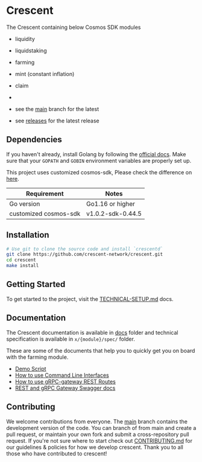# Crescent

The Crescent containing below Cosmos SDK modules

- liquidity
- liquidstaking
- farming
- mint (constant inflation)
- claim

- <!-- markdown-link-check-disable -->
- see the [main](https://github.com/crescent-network/crescent/tree/main) branch for the latest 
- see [releases](https://github.com/crescent-network/crescent/releases) for the latest release

## Dependencies

If you haven't already, install Golang by following the [official docs](https://golang.org/doc/install). Make sure that your `GOPATH` and `GOBIN` environment variables are properly set up.

This project uses customized cosmos-sdk, Please check the difference on [here](https://github.com/crescent-network/cosmos-sdk/compare/v0.44.5...v1.0.2-sdk-0.44.5).

| Requirement           | Notes             |
|-----------------------|-------------------|
| Go version            | Go1.16 or higher  |
| customized cosmos-sdk | v1.0.2-sdk-0.44.5 |

## Installation

```bash
# Use git to clone the source code and install `crescentd`
git clone https://github.com/crescent-network/crescent.git
cd crescent
make install
```

## Getting Started

To get started to the project, visit the [TECHNICAL-SETUP.md](./TECHNICAL-SETUP.md) docs.

## Documentation

The Crescent documentation is available in [docs](./docs) folder and technical specification is available in `x/{module}/spec/` folder. 

These are some of the documents that help you to quickly get you on board with the farming module.

- [Demo Script](./docs/demo)
- [How to use Command Line Interfaces](./docs/cli)
- [How to use gRPC-gateway REST Routes](./docs/api)
- [REST and gRPC Gateway Swagger docs](https://app.swaggerhub.com/apis-docs/crescent/crescent)

## Contributing

We welcome contributions from everyone. The [main](https://github.com/crescent-network/crescent/tree/main) branch contains the development version of the code. You can branch of from main and create a pull request, or maintain your own fork and submit a cross-repository pull request. If you're not sure where to start check out [CONTRIBUTING.md](./CONTRIBUTING.md) for our guidelines & policies for how we develop crescent. Thank you to all those who have contributed to crescent!
